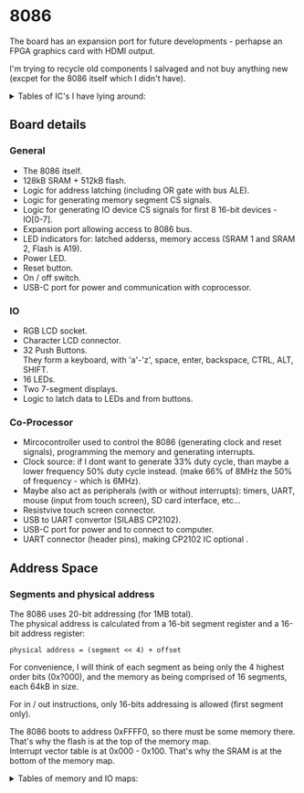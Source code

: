 # 8086

The board has an expansion port for future developments - perhapse an FPGA graphics card with HDMI output.

I'm trying to recycle old components I salvaged and not buy anything new (excpet for the 8086 itself which I didn't have).

<details>
<summary>Tables of IC's I have lying around:</summary>

## Logic

| IC Name           | Description                               | amount    |
| ----------------- | ----------------------------------------- | --------- |
| 74AC373           | Octal latch with 3-STATE Outputs          | 20+       |
| 74HC138D          | 3 to 8 line decoder; inverting            | 6         |
| 74AC00 / 74HC132  | Quad 2-input NAND gate / schmitt trigger  | 2 / 6     |
| 74HC02            | Quad 2-input NOR gate                     | 6         |
| 74ACT08           | Quad 2-input AND gate                     | 2         |
| 74HC14 / HEF40106 | Hex inverting Schmitt trigger             | 1 / 1     |

## Memory

| IC Name       | Description         | amount    |
| ------------- | ------------------- | --------- |
| IS61C256AH    | SRAM 32K x 8        | 5         |
| CXK58257AM    | SRAM 32K x 8        | 1         |
| IS61C3216     | SRAM 32K x 16       | 1         |
| E28F400B5     | Flash 256K x 16     | 1         |
| AM29F002      | Flash 256K x 8      | 2         |

</details>

## Board details


### General
- The 8086 itself.
- 128kB SRAM + 512kB flash.
- Logic for address latching (including OR gate with bus ALE).
- Logic for generating memory segment CS signals.
- Logic for generating IO device CS signals for first 8 16-bit devices - IO[0-7].
- Expansion port allowing access to 8086 bus.
- LED indicators for: latched adderss, memory access (SRAM 1 and SRAM 2, Flash is A19).
- Power LED.
- Reset button.
- On / off switch.
- USB-C port for power and communication with coprocessor.


### IO
- RGB LCD socket.
- Character LCD connector.
- 32 Push Buttons.  
They form a keyboard, with 'a'-'z', space, enter, backspace, CTRL, ALT, SHIFT.
- 16 LEDs.
- Two 7-segment displays.
- Logic to latch data to LEDs and from buttons.


### Co-Processor
- Mircocontroller used to control the 8086 (generating clock and reset signals), programming the memory and generating interrupts.
- Clock source: if I dont want to generate 33% duty cycle, than maybe a lower frequency 50% duty cycle instead.
  (make 66% of 8MHz the 50% of frequency - which is 6MHz).
- Maybe also act as peripherals (with or without interrupts): timers, UART, mouse (input from touch screen), SD card interface, etc...
- Resistvive touch screen connector.
- USB to UART convertor (SILABS CP2102).
- USB-C port for power and to connect to computer.
- UART connector (header pins), making CP2102 IC optional .


## Address Space

### Segments and physical address

The 8086 uses 20-bit addressing (for 1MB total).  
The physical address is calculated from a 16-bit segment register and a 16-bit address register:

```
physical address = (segment << 4) + offset
```

For convenience, I will think of each segment as being only the 4 highest order bits (0x?000), and the memory as being comprised of 16 segments, each 64kB in size.
    
For in / out instructions, only 16-bits addressing is allowed (first segment only).

The 8086 boots to address 0xFFFF0, so there must be some memory there. That's why the flash is at the top of the memory map.  
Interrupt vector table is at 0x000 - 0x100. That's why the SRAM is at the bottom of the memory map.

<details>
<summary>Tables of memory and IO maps:</summary>

### Memory map

| Addresses             | Segments  | Size  | Description                       |
| --------------------- | --------- | ----- | --------------------------------- |
| 0x0_0000 - 0x2_0000   | 0 - 1     | 128kB | SRAM                              |
| 0x2_0000 - 0x6_0000   | 2 - 5     | 256kB | FREE                              |
| 0x6_0000 - 0x7_0000   | 6         | 64 kB | MMIO - Microcontroller            |
| 0x7_0000 - 0x7_8000   | 7         | 32 kB | MMIO - RGB LCD - DATA             |
| 0x7_8000 - 0x8_0000   | 7         | 32 kB | MMIO - RGB LCD  - COMMAND         |
| 0x8_0000 - 0xF_FFFF   | 8 - 15    | 512kB | Flash                             |

### IO map

IO ports are 16-bit wide.

| Number    | Address   | Read description | Write description    |
| --------- | --------- | ---------------- | -------------------- |
| 0         | 0x0000    | 16 Push buttons. | 2 7-segment display. |
| 1         | 0x0002    | 16 Push buttons. | 2 7-segment display. |
| 2         | 0x0004    | FREE             | FREE                 |
| 3         | 0x0006    | FREE             | FREE                 |
| 4         | 0x0008    | FREE             | FREE                 |
| 5         | 0x000A    | FREE             | FREE                 |
| 6         | 0x000C    | FREE             | FREE                 |
| 7         | 0x000E    | FREE             | FREE                 |

</details>